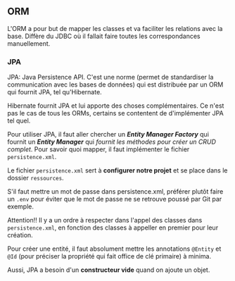 ## ORM

L'ORM a pour but de mapper les classes et va faciliter les relations avec la base.
Diffère du JDBC où il fallait faire toutes les correspondances manuellement.

### JPA

JPA: Java Persistence API.
C'est une norme (permet de standardiser la communication avec les bases de données) qui est distribuée par un ORM qui fournit JPA, tel qu'Hibernate.

Hibernate fournit JPA et lui apporte des choses complémentaires. Ce n'est pas le cas de tous les ORMs, certains se contentent de d'implémenter JPA tel quel.

Pour utiliser JPA, il faut aller chercher un ***Entity Manager Factory*** qui fournit un ***Entity Manager*** qui *fournit les méthodes pour créer un CRUD complet*. Pour savoir quoi mapper, il faut implémenter le fichier `persistence.xml`.

Le fichier `persistence.xml` sert à **configurer notre projet** et se place dans le dossier `ressources`.

S'il faut mettre un mot de passe dans persistence.xml, préférer plutôt faire un `.env` pour éviter que le mot de passe ne se retrouve poussé par Git par exemple.

Attention!! Il y a un ordre à respecter dans l'appel des classes dans `persistence.xml`, en fonction des classes à appeller en premier pour leur création.


Pour créer une entité, il faut absolument mettre les annotations `@Entity` et `@Id` (pour préciser la propriété qui fait office de clé primaire) à minima.

Aussi, JPA a besoin d'un **constructeur vide** quand on ajoute un objet.

